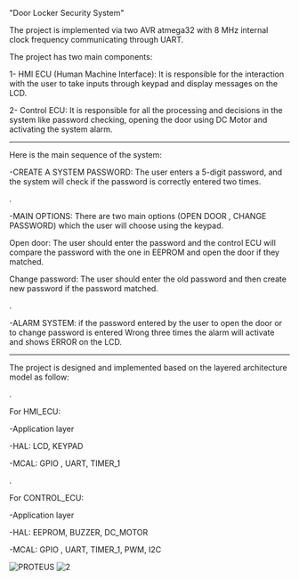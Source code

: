 
"Door Locker Security System"

The project is implemented via two AVR atmega32 with 8 MHz internal clock frequency communicating through UART.



The project has two main components:

1- HMI ECU (Human Machine Interface): It is responsible for the interaction with the user to take inputs through keypad and display messages on the LCD.

2- Control ECU: It is responsible for all the processing and decisions in the system like password checking, opening the door using DC Motor and activating the system alarm.


------------------------------------------------------------------------------------------------------------------------------------------------------------------ 



Here is the main sequence of the system:

-CREATE A SYSTEM PASSWORD: The user enters a 5-digit password, and the system will check if the password is correctly entered two times.

.

-MAIN OPTIONS: There are two main options (OPEN DOOR , CHANGE PASSWORD) which the user will choose using the keypad.

Open door: The user should enter the password and the control ECU will compare the password with the one in EEPROM and open the door if they matched.

Change password: The user should enter the old password and then create new password if the password matched.

.

-ALARM SYSTEM: if the password entered by the user to open the door or to change password is entered Wrong three times the alarm will activate and shows ERROR on the LCD.

------------------------------------------------------------------------------------------------------------------------------------------------------------------


The project is designed and implemented based on the layered architecture model as follow:

.

For HMI_ECU:

-Application layer

-HAL: LCD, KEYPAD

-MCAL: GPIO , UART, TIMER_1

.

For CONTROL_ECU:

-Application layer

-HAL: EEPROM, BUZZER, DC_MOTOR

-MCAL: GPIO , UART, TIMER_1, PWM, I2C




![PROTEUS](https://github.com/AbdallahAhmed7/Door_Locker_Security_System_Atmega32/assets/142527303/ee184a05-068f-418f-b145-82214aad6e19)
![2](https://github.com/AbdallahAhmed7/Door_Locker_Security_System_Atmega32/assets/142527303/c6012d6b-01e3-43a0-af2b-61a6ec85a26c)

